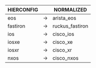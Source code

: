 | HIERCONFIG | | NORMALIZED |
| ---------- | -- | ------ |
| eos | → | arista_eos |
| fastiron | → | ruckus_fastiron |
| ios | → | cisco_ios |
| iosxe | → | cisco_xe |
| iosxr | → | cisco_xr |
| nxos | → | cisco_nxos |